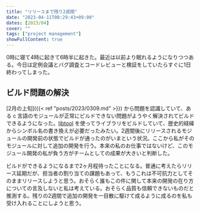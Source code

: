 ```yaml
---
title: "リリースまで残り2週間"
date: "2023-04-11T08:29:43+09:00"
dates: [2023/04]
cover: ""
tags: ["project management"]
showFullContent: true
---
```


0時に寝て4時に起きて6時半に起きた。最近は以前より眠れるようになりつつある。今日は定例会議とバグ調査とコードレビューと検証をしていたらすぐに1日終わってしまった。

## ビルド問題の解決

[2月の上旬]({{< ref "posts/2023/0309.md" >}}) から問題を認識していて、ある c 言語のモジュールが正常にビルドできない問題がようやく解決されてビルドできるようになった。[libtool](https://www.gnu.org/software/libtool/) を使ってライブラリをビルドしていて、歴史的経緯からシンボル名の書き換えが必要だったみたい。2週間後にリリースされるモジュールの開発前の状態でビルドが通ったのがいまという状況。ここから私がそのモジュールに対して追加の開発を行う。本来の私のお仕事ではないけど、このモジュール開発の私が負う方がチームとしての成果が大きいと判断した。

ビルドができるようになるまで2ヶ月程待ったことになる。普通に考えたらリリース延期だが、担当者の割り当ての課題もあって、もうこれは不可抗力としてそのままリリースしようと思う。おそらく誰もこの件に関して本来の開発の在り方についての言及しないと私は考えている。おそらく品質も信頼できないものだと推測する。残りの2週間で追加の開発を一目散に駆けて成るように成るのを私も受け入れることにしようと思う。

